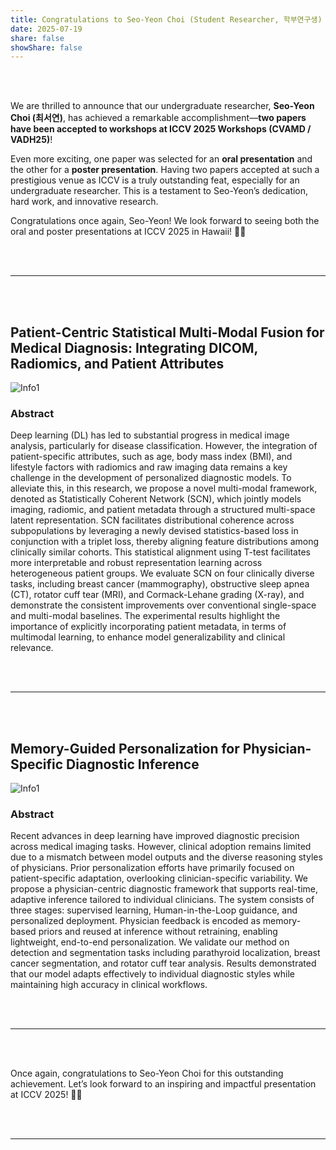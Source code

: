 ```yaml
---
title: Congratulations to Seo-Yeon Choi (Student Researcher, 학부연구생) on Two Papers Accepted to ICCV 2025 Workshops!
date: 2025-07-19
share: false
showShare: false
---
```


<br><br>

We are thrilled to announce that our undergraduate researcher, **Seo-Yeon Choi (최서연)**, has achieved a remarkable accomplishment—**two papers have been accepted to workshops at ICCV 2025 Workshops (CVAMD / VADH25)**!

Even more exciting, one paper was selected for an **oral presentation** and the other for a **poster presentation**. Having two papers accepted at such a prestigious venue as ICCV is a truly outstanding feat, especially for an undergraduate researcher. This is a testament to Seo-Yeon’s dedication, hard work, and innovative research.

Congratulations once again, Seo-Yeon! We look forward to seeing both the oral and poster presentations at ICCV 2025 in Hawaii! 🌺🌴


<br><br>

---

<br><br>

## Patient-Centric Statistical Multi-Modal Fusion for Medical Diagnosis: Integrating DICOM, Radiomics, and Patient Attributes

![Info1](ICCVW2025/VADH25.png)

### Abstract

Deep learning (DL) has led to substantial progress in medical image analysis, particularly for disease classification. However, the integration of patient-specific attributes, such as age, body mass index (BMI), and lifestyle factors with radiomics and raw imaging data remains a key challenge in the development of personalized diagnostic models. To alleviate this, in this research, we propose a novel multi-modal framework, denoted as Statistically Coherent Network (SCN), which jointly models imaging, radiomic, and patient metadata through a structured multi-space latent representation. SCN facilitates distributional coherence across subpopulations by leveraging a newly devised statistics-based loss in conjunction with a triplet loss, thereby aligning feature distributions among clinically similar cohorts. This statistical alignment using T-test facilitates more interpretable and robust representation learning across heterogeneous patient groups. We evaluate SCN on four clinically diverse tasks, including breast cancer (mammography), obstructive sleep apnea (CT), rotator cuff tear (MRI), and Cormack-Lehane grading (X-ray), and demonstrate the consistent improvements over conventional single-space and multi-modal baselines. The experimental results highlight the importance of explicitly incorporating patient metadata, in terms of multimodal learning, to enhance model generalizability and clinical relevance.


<br><br>

---

<br><br>

## Memory-Guided Personalization for Physician-Specific Diagnostic Inference

![Info1](ICCVW2025/CVAMD25.png)

### Abstract

Recent advances in deep learning have improved diagnostic precision across medical imaging tasks. However, clinical adoption remains limited due to a mismatch between model outputs and the diverse reasoning styles of physicians. Prior personalization efforts have primarily focused on patient-specific adaptation, overlooking clinician-specific variability. We propose a physician-centric diagnostic framework that supports real-time, adaptive inference tailored to individual clinicians. The system consists of three stages: supervised learning, Human-in-the-Loop guidance, and personalized deployment. Physician feedback is encoded as memory-based priors and reused at inference without retraining, enabling lightweight, end-to-end personalization. We validate our method on detection and segmentation tasks including parathyroid localization, breast cancer segmentation, and rotator cuff tear analysis. Results demonstrated that our model adapts effectively to individual diagnostic styles while maintaining high accuracy in clinical workflows.

<br><br>

---

<br><br>

Once again, congratulations to Seo-Yeon Choi for this outstanding achievement. Let’s look forward to an inspiring and impactful presentation at ICCV 2025! 🚀🎉

<br><br>

---


<br><br>

